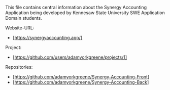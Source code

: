 This file contains central information about the Synergy Accounting Application being developed by Kennesaw State
University SWE Application Domain students.

Website-URL:

- [https://synergyaccounting.app/]

Project:

- [https://github.com/users/adamyorkgreene/projects/1]

Repositories:

- [https://github.com/adamyorkgreene/Synergy-Accounting-Front]
- [https://github.com/adamyorkgreene/Synergy-Accounting-Back]
